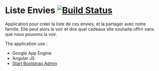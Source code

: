 Liste Envies [![Build Status](https://travis-ci.org/patou/liste-envies.svg?branch=master)](https://travis-ci.org/patou/liste-envies)
==================

Application pour créer la liste de ces envies, et la partager avec notre famille. Elle peut alors la voir et dire quel cadeaux elle souhaite offrir sans que nous pouvons la voir.

The application use :
- Google App Engine
- Angular JS
- [Start Bootstrap Admin](https://github.com/IronSummitMedia/startbootstrap-sb-admin)
